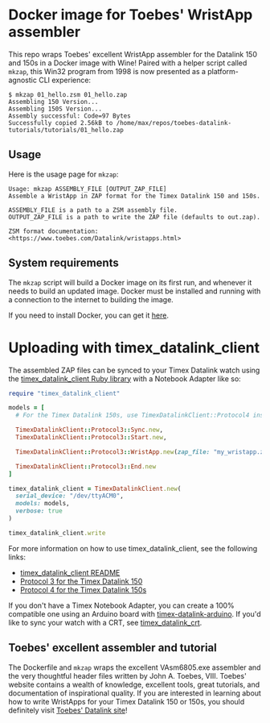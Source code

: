 # Docker image for Toebes' WristApp assembler

This repo wraps Toebes' excellent WristApp assembler for the Datalink 150 and 150s in a Docker image with Wine!  Paired
with a helper script called `mkzap`, this Win32 program from 1998 is now presented as a platform-agnostic CLI
experience:

```shell
$ mkzap 01_hello.zsm 01_hello.zap
Assembling 150 Version...
Assembling 150S Version...
Assembly successful: Code=97 Bytes
Successfully copied 2.56kB to /home/max/repos/toebes-datalink-tutorials/tutorials/01_hello.zap
```

## Usage

Here is the usage page for `mkzap`:

```
Usage: mkzap ASSEMBLY_FILE [OUTPUT_ZAP_FILE]
Assemble a WristApp in ZAP format for the Timex Datalink 150 and 150s.

ASSEMBLY_FILE is a path to a ZSM assembly file.
OUTPUT_ZAP_FILE is a path to write the ZAP file (defaults to out.zap).

ZSM format documentation: <https://www.toebes.com/Datalink/wristapps.html>
```

## System requirements

The `mkzap` script will build a Docker image on its first run, and whenever it needs to build an updated image.  Docker
must be installed and running with a connection to the internet to building the image.

If you need to install Docker, you can get it [here](https://docs.docker.com/get-docker).

# Uploading with timex\_datalink\_client

The assembled ZAP files can be synced to your Timex Datalink watch using the
[timex\_datalink\_client Ruby library](https://github.com/synthead/timex_datalink_client) with a Notebook Adapter like
so:

```ruby
require "timex_datalink_client"

models = [
  # For the Timex Datalink 150s, use TimexDatalinkClient::Protocol4 instead.

  TimexDatalinkClient::Protocol3::Sync.new,
  TimexDatalinkClient::Protocol3::Start.new,

  TimexDatalinkClient::Protocol3::WristApp.new(zap_file: "my_wristapp.zap"),

  TimexDatalinkClient::Protocol3::End.new
]

timex_datalink_client = TimexDatalinkClient.new(
  serial_device: "/dev/ttyACM0",
  models: models,
  verbose: true
)

timex_datalink_client.write
```

For more information on how to use timex\_datalink\_client, see the following links:

- [timex\_datalink\_client README](https://github.com/synthead/timex_datalink_client/tree/main#readme)
- [Protocol 3 for the Timex Datalink 150](https://github.com/synthead/timex_datalink_client/blob/main/docs/timex_datalink_protocol_3.md)
- [Protocol 4 for the Timex Datalink 150s](https://github.com/synthead/timex_datalink_client/blob/main/docs/timex_datalink_protocol_4.md)

If you don't have a Timex Notebook Adapter, you can create a 100% compatible one using an Arduino board with
[timex-datalink-arduino](https://github.com/synthead/timex-datalink-arduino).  If you'd like to sync your watch with a
CRT, see [timex\_datalink\_crt](https://github.com/synthead/timex_datalink_crt).

## Toebes' excellent assembler and tutorial

The Dockerfile and `mkzap` wraps the excellent VAsm6805.exe assembler and the very thoughtful header files written by
John A. Toebes, VIII.  Toebes' website contains a wealth of knowledge, excellent tools, great tutorials, and
documentation of inspirational quality.  If you are interested in learning about how to write WristApps for your Timex
Datalink 150 or 150s, you should definitely visit [Toebes' Datalink site](https://toebes.com/Datalink)!
